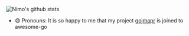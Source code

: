 

<!--
**limiu82214/limiu82214** is a ✨ _special_ ✨ repository because its `README.md` (this file) appears on your GitHub profile.

Here are some ideas to get you started:

- 🔭 I’m currently working on ...
- 🌱 I’m currently learning ...
- 👯 I’m looking to collaborate on ...
- 🤔 I’m looking for help with ...
- 💬 Ask me about ...
- 📫 How to reach me: ...
- 😄 Pronouns: ...
- ⚡ Fun fact: ...
-->
![Nimo's github stats](https://github-readme-stats.vercel.app/api?username=limiu82214&hide=&theme=radical&show_icons=true)  
- 😄 Pronouns: It is so happy to me that my project [gojmapr](https://github.com/limiu82214/gojmapr) is joined to awesome-go
<!-- ![Top Langs](https://github-readme-stats.vercel.app/api/top-langs/?username=limiu82214&theme=radical)  -->
